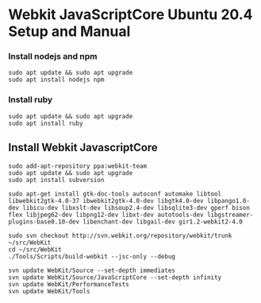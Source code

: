 # Webkit JavaScriptCore Ubuntu 20.4 Setup and Manual 

### Install nodejs and npm
```console
sudo apt update && sudo apt upgrade
sudo apt install nodejs npm
```
### Install ruby
```console
sudo apt update && sudo apt upgrade
sudo apt install ruby
```


## Install Webkit JavascriptCore

```console
sudo add-apt-repository ppa:webkit-team
sudo apt update && sudo apt upgrade
sudo apt install subversion

sudo apt-get install gtk-doc-tools autoconf automake libtool libwebkit2gtk-4.0-37 ibwebkit2gtk-4.0-dev libgtk4.0-dev libpango1.0-dev libicu-dev libxslt-dev libsoup2.4-dev libsqlite3-dev gperf bison flex libjpeg62-dev libpng12-dev libxt-dev autotools-dev libgstreamer-plugins-base0.10-dev libenchant-dev libgail-dev gir1.2-webkit2-4.0
```

```console
sudo svn checkout http://svn.webkit.org/repository/webkit/trunk ~/src/WebKit
cd ~/src/WebKit
./Tools/Scripts/build-webkit --jsc-only --debug

svn update WebKit/Source --set-depth immediates
svn update WebKit/Source/JavaScriptCore --set-depth infinity
svn update WebKit/PerformanceTests
svn update WebKit/Tools
```
